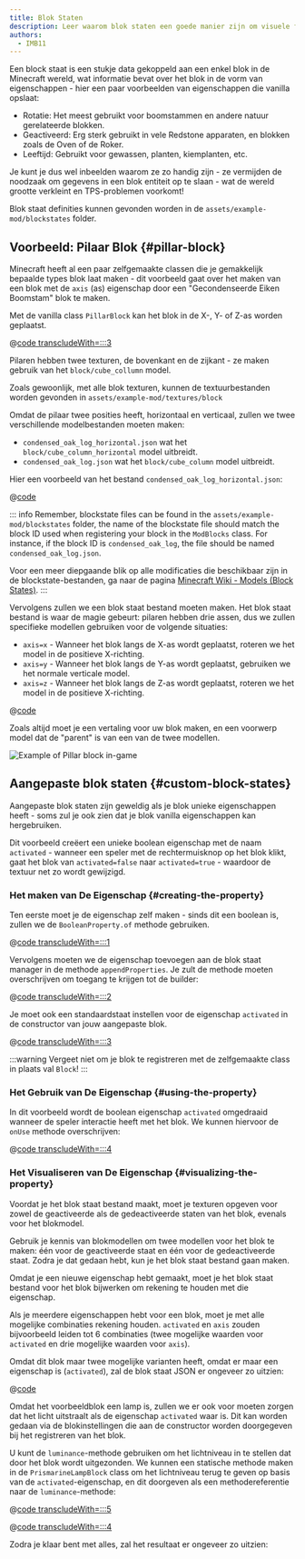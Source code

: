 ```yaml
---
title: Blok Staten
description: Leer waarom blok staten een goede manier zijn om visuele functies toe te voegen aan je blokken.
authors:
  - IMB11
---
```


Een block staat is een stukje data gekoppeld aan een enkel blok in de Minecraft wereld, wat informatie bevat over het blok in de vorm van eigenschappen - hier een paar voorbeelden van eigenschappen die vanilla opslaat:

- Rotatie: Het meest gebruikt voor boomstammen en andere natuur gerelateerde blokken.
- Geactiveerd: Erg sterk gebruikt in vele Redstone apparaten, en blokken zoals de Oven of de Roker.
- Leeftijd: Gebruikt voor gewassen, planten, kiemplanten, etc.

Je kunt je dus wel inbeelden waarom ze zo handig zijn - ze vermijden de noodzaak om gegevens in een blok entiteit op te slaan - wat de wereld grootte verkleint en TPS-problemen voorkomt!

Blok staat definities kunnen gevonden worden in de `assets/example-mod/blockstates` folder.

## Voorbeeld: Pilaar Blok {#pillar-block}

<!-- Note: This example could be used for a custom recipe types guide, a condensor machine block with a custom "Condensing" recipe? -->

Minecraft heeft al een paar zelfgemaakte classen die je gemakkelijk bepaalde types blok laat maken - dit voorbeeld gaat over het maken van een blok met de `axis` (as) eigenschap door een "Gecondenseerde Eiken Boomstam" blok te maken.

Met de vanilla class `PillarBlock` kan het blok in de X-, Y- of Z-as worden geplaatst.

@[code transcludeWith=:::3](@/reference/1.21.1/src/main/java/com/example/docs/block/ModBlocks.java)

Pilaren hebben twee texturen, de bovenkant en de zijkant - ze maken gebruik van het `block/cube_collumn` model.

Zoals gewoonlijk, met alle blok texturen, kunnen de textuurbestanden worden gevonden in `assets/example-mod/textures/block`

<DownloadEntry type="Textures" visualURL="/assets/develop/blocks/blockstates_0_large.png" downloadURL="/assets/develop/blocks/condensed_oak_log_textures.zip" />

Omdat de pilaar twee posities heeft, horizontaal en verticaal, zullen we twee verschillende modelbestanden moeten maken:

- `condensed_oak_log_horizontal.json` wat het `block/cube_column_horizontal` model uitbreidt.
- `condensed_oak_log.json` wat het `block/cube_column` model uitbreidt.

Hier een voorbeeld van het bestand `condensed_oak_log_horizontal.json`:

@[code](@/reference/1.21.1/src/main/resources/assets/example-mod/models/block/condensed_oak_log_horizontal.json)

::: info
Remember, blockstate files can be found in the `assets/example-mod/blockstates` folder, the name of the blockstate file should match the block ID used when registering your block in the `ModBlocks` class. For instance, if the block ID is `condensed_oak_log`, the file should be named `condensed_oak_log.json`.

Voor een meer diepgaande blik op alle modificaties die beschikbaar zijn in de blockstate-bestanden, ga naar de pagina [Minecraft Wiki - Models (Block States)](https://minecraft.wiki/w/Tutorials/Models#Block_states).
:::

Vervolgens zullen we een blok staat bestand moeten maken. Het blok staat bestand is waar de magie gebeurt: pilaren hebben drie assen, dus we zullen specifieke modellen gebruiken voor de volgende situaties:

- `axis=x` - Wanneer het blok langs de X-as wordt geplaatst, roteren we het model in de positieve X-richting.
- `axis=y` - Wanneer het blok langs de Y-as wordt geplaatst, gebruiken we het normale verticale model.
- `axis=z` - Wanneer het blok langs de Z-as wordt geplaatst, roteren we het model in de positieve X-richting.

@[code](@/reference/1.21.1/src/main/resources/assets/example-mod/blockstates/condensed_oak_log.json)

Zoals altijd moet je een vertaling voor uw blok maken, en een voorwerp model dat de "parent" is van een van de twee modellen.

![Example of Pillar block in-game](/assets/develop/blocks/blockstates_1.png)

## Aangepaste blok staten {#custom-block-states}

Aangepaste blok staten zijn geweldig als je blok unieke eigenschappen heeft - soms zul je ook zien dat je blok vanilla eigenschappen kan hergebruiken.

Dit voorbeeld creëert een unieke boolean eigenschap met de naam `activated` - wanneer een speler met de rechtermuisknop op het blok klikt, gaat het blok van `activated=false` naar `activated=true` - waardoor de textuur net zo wordt gewijzigd.

### Het maken van De Eigenschap {#creating-the-property}

Ten eerste moet je de eigenschap zelf maken - sinds dit een boolean is, zullen we de `BooleanProperty.of` methode gebruiken.

@[code transcludeWith=:::1](@/reference/1.21.1/src/main/java/com/example/docs/block/custom/PrismarineLampBlock.java)

Vervolgens moeten we de eigenschap toevoegen aan de blok staat manager in de methode `appendProperties`. Je zult de methode moeten overschrijven om toegang te krijgen tot de builder:

@[code transcludeWith=:::2](@/reference/1.21.1/src/main/java/com/example/docs/block/custom/PrismarineLampBlock.java)

Je moet ook een standaardstaat instellen voor de eigenschap `activated` in de constructor van jouw aangepaste blok.

@[code transcludeWith=:::3](@/reference/1.21.1/src/main/java/com/example/docs/block/custom/PrismarineLampBlock.java)

:::warning
Vergeet niet om je blok te registreren met de zelfgemaakte class in plaats val `Block`!
:::

### Het Gebruik van De Eigenschap {#using-the-property}

In dit voorbeeld wordt de boolean eigenschap `activated` omgedraaid wanneer de speler interactie heeft met het blok. We kunnen hiervoor de `onUse` methode overschrijven:

@[code transcludeWith=:::4](@/reference/1.21.1/src/main/java/com/example/docs/block/custom/PrismarineLampBlock.java)

### Het Visualiseren van De Eigenschap {#visualizing-the-property}

Voordat je het blok staat bestand maakt, moet je texturen opgeven voor zowel de geactiveerde als de gedeactiveerde staten van het blok, evenals voor het blokmodel.

<DownloadEntry type="Textures" visualURL="/assets/develop/blocks/blockstates_2_large.png" downloadURL="/assets/develop/blocks/prismarine_lamp_textures.zip" />

Gebruik je kennis van blokmodellen om twee modellen voor het blok te maken: één voor de geactiveerde staat en één voor de gedeactiveerde staat. Zodra je dat gedaan hebt, kun je het blok staat bestand gaan maken.

Omdat je een nieuwe eigenschap hebt gemaakt, moet je het blok staat bestand voor het blok bijwerken om rekening te houden met die eigenschap.

Als je meerdere eigenschappen hebt voor een blok, moet je met alle mogelijke combinaties rekening houden. `activated` en `axis` zouden bijvoorbeeld leiden tot 6 combinaties (twee mogelijke waarden voor `activated` en drie mogelijke waarden voor `axis`).

Omdat dit blok maar twee mogelijke varianten heeft, omdat er maar een eigenschap is (`activated`), zal de blok staat JSON er ongeveer zo uitzien:

@[code](@/reference/1.21.1/src/main/resources/assets/example-mod/blockstates/prismarine_lamp.json)

Omdat het voorbeeldblok een lamp is, zullen we er ook voor moeten zorgen dat het licht uitstraalt als de eigenschap `activated` waar is. Dit kan worden gedaan via de blokinstellingen die aan de constructor worden doorgegeven bij het registreren van het blok.

U kunt de `luminance`-methode gebruiken om het lichtniveau in te stellen dat door het blok wordt uitgezonden. We kunnen een statische methode maken in de `PrismarineLampBlock` class om het lichtniveau terug te geven op basis van de `activated`-eigenschap, en dit doorgeven als een methodereferentie naar de `luminance`-methode:

@[code transcludeWith=:::5](@/reference/1.21.1/src/main/java/com/example/docs/block/custom/PrismarineLampBlock.java)

@[code transcludeWith=:::4](@/reference/1.21.1/src/main/java/com/example/docs/block/ModBlocks.java)

<!-- Note: This block can be a great starter for a redstone block interactivity page, maybe triggering the blockstate based on redstone input? -->

Zodra je klaar bent met alles, zal het resultaat er ongeveer zo uitzien:

<VideoPlayer src="/assets/develop/blocks/blockstates_3.webm" title="Prismarine Lamp Block in-game" />

